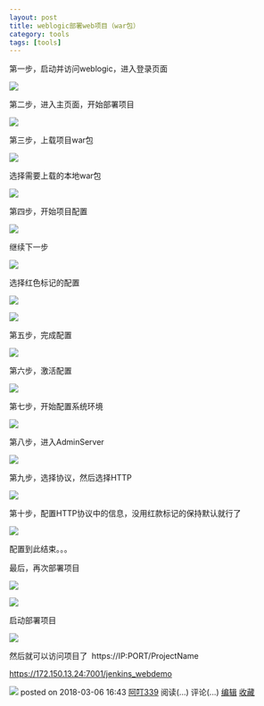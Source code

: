 ```yaml
---
layout: post
title: weblogic部署web项目（war包） 
category: tools
tags: [tools]
---
```





第一步，启动并访问weblogic，进入登录页面

![](https://images2018.cnblogs.com/blog/1303698/201803/1303698-20180306162126594-39703724.png)

第二步，进入主页面，开始部署项目

![](https://images2018.cnblogs.com/blog/1303698/201803/1303698-20180306162231545-698664955.png)

第三步，上载项目war包

![](https://images2018.cnblogs.com/blog/1303698/201803/1303698-20180306162337244-1709328388.png)

选择需要上载的本地war包

![](https://images2018.cnblogs.com/blog/1303698/201803/1303698-20180306162450722-952168594.png)

第四步，开始项目配置

![](https://images2018.cnblogs.com/blog/1303698/201803/1303698-20180306162650116-1150502665.png)

继续下一步

![](https://images2018.cnblogs.com/blog/1303698/201803/1303698-20180306162750298-2077098431.png)

选择红色标记的配置

![](https://images2018.cnblogs.com/blog/1303698/201803/1303698-20180306162929219-210649233.png)

![](https://images2018.cnblogs.com/blog/1303698/201803/1303698-20180306163010472-1944122109.png)

第五步，完成配置

![](https://images2018.cnblogs.com/blog/1303698/201803/1303698-20180306163130861-286537828.png)

第六步，激活配置

![](https://images2018.cnblogs.com/blog/1303698/201803/1303698-20180306163220376-548157725.png)

第七步，开始配置系统环境

![](https://images2018.cnblogs.com/blog/1303698/201803/1303698-20180306163343368-2147326009.png)

第八步，进入AdminServer

![](https://images2018.cnblogs.com/blog/1303698/201803/1303698-20180306163505382-510409227.png)

第九步，选择协议，然后选择HTTP

![](https://images2018.cnblogs.com/blog/1303698/201803/1303698-20180306163613423-725849867.png)

第十步，配置HTTP协议中的信息，没用红款标记的保持默认就行了

![](https://images2018.cnblogs.com/blog/1303698/201803/1303698-20180306163720539-688081214.png)

配置到此结束。。。

最后，再次部署项目

![](https://images2018.cnblogs.com/blog/1303698/201803/1303698-20180306163834622-1380453145.png)

![](https://images2018.cnblogs.com/blog/1303698/201803/1303698-20180306163949387-1806740500.png)

启动部署项目

![](https://images2018.cnblogs.com/blog/1303698/201803/1303698-20180306164039223-1396985426.png)

然后就可以访问项目了  https://IP:PORT/ProjectName

https://172.150.13.24:7001/jenkins_webdemo

 ![](../skins/gray/images/speech.gif) posted on 2018-03-06 16:43 [阿叮339](https://www.cnblogs.com/DFX339/) 阅读(...) 评论(...) [编辑](https://i.cnblogs.com/EditPosts.aspx?postid=8515200) [收藏](#)

